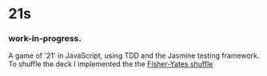 # 21s

### work-in-progress.

A game of '21' in JavaScript, using TDD and the Jasmine testing framework.
To shuffle the deck I implemented the the [Fisher-Yates shuffle](https://bost.ocks.org/mike/shuffle/)
